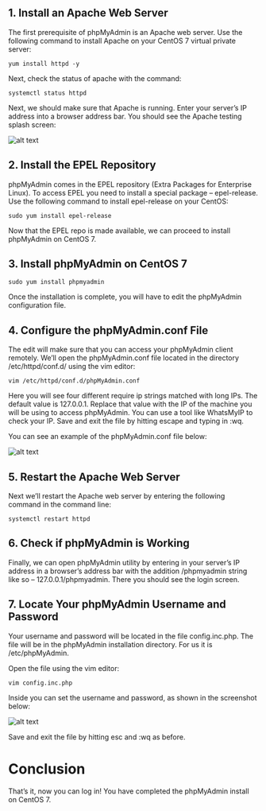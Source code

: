 ## 1. Install an Apache Web Server
The first prerequisite of phpMyAdmin is an Apache web server. Use the following command to install Apache on your CentOS 7 virtual private server:

```
yum install httpd -y

```

Next, check the status of apache with the command:

```
systemctl status httpd

```

Next, we should make sure that Apache is running. Enter your server’s IP address into a browser address bar. You should see the Apache testing splash screen:

![alt text]()

## 2. Install the EPEL Repository

phpMyAdmin comes in the EPEL repository (Extra Packages for Enterprise Linux). To access EPEL you need to install a special package – epel-release. Use the following command to install epel-release on your CentOS:

```
sudo yum install epel-release

```
Now that the EPEL repo is made available, we can proceed to install phpMyAdmin on CentOS 7.

## 3. Install phpMyAdmin on CentOS 7

```
sudo yum install phpmyadmin

```

Once the installation is complete, you will have to edit the phpMyAdmin configuration file.

## 4. Configure the phpMyAdmin.conf File

The edit will make sure that you can access your phpMyAdmin client remotely. We’ll open the phpMyAdmin.conf file located in the directory /etc/httpd/conf.d/ using the vim editor:

```
vim /etc/httpd/conf.d/phpMyAdmin.conf

```

Here you will see four different require ip strings matched with long IPs. The default value is 127.0.0.1. Replace that value with the IP of the machine you will be using to access phpMyAdmin. You can use a tool like WhatsMyIP to check your IP. Save and exit the file by hitting escape and typing in :wq.

You can see an example of the phpMyAdmin.conf file below:

![alt text]()

## 5. Restart the Apache Web Server

Next we’ll restart the Apache web server by entering the following command in the command line:

```
systemctl restart httpd

```
## 6. Check if phpMyAdmin is Working

Finally, we can open phpMyAdmin utility by entering in your server’s IP address in a browser’s address bar with the addition /phpmyadmin string like so – 127.0.0.1/phpmyadmin. There you should see the login screen.

## 7. Locate Your phpMyAdmin Username and Password

Your username and password will be located in the file config.inc.php. The file will be in the phpMyAdmin installation directory. For us it is /etc/phpMyAdmin.

Open the file using the vim editor:

```
vim config.inc.php

```

Inside you can set the username and password, as shown in the screenshot below:

![alt text]()

Save and exit the file by hitting esc and :wq as before.

# Conclusion

That’s it, now you can log in! You have completed the phpMyAdmin install on CentOS 7.
